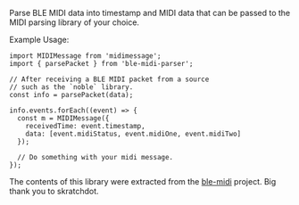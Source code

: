 Parse BLE MIDI data into timestamp and MIDI data
that can be passed to the MIDI parsing library of your choice.

Example Usage:
```
import MIDIMessage from 'midimessage';
import { parsePacket } from 'ble-midi-parser';

// After receiving a BLE MIDI packet from a source
// such as the `noble` library.
const info = parsePacket(data);

info.events.forEach((event) => {
  const m = MIDIMessage({
    receivedTime: event.timestamp,
    data: [event.midiStatus, event.midiOne, event.midiTwo]
  });

  // Do something with your midi message.
});
```

The contents of this library were extracted from the
[ble-midi](https://github.com/skratchdot/ble-midi)
project. Big thank you to skratchdot.
